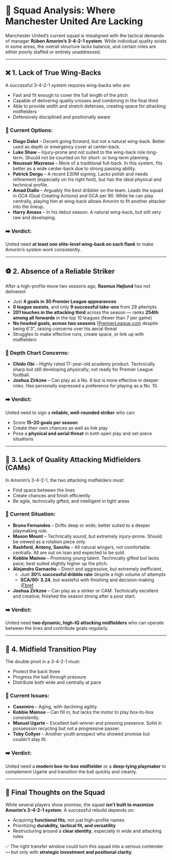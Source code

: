 # 🧩 Squad Analysis: Where Manchester United Are Lacking

Manchester United’s current squad is misaligned with the tactical demands of manager **Rúben Amorim’s 3-4-2-1 system**. While individual quality exists in some areas, the overall structure lacks balance, and certain roles are either poorly staffed or entirely unaddressed.

---

## ❌ 1. Lack of True Wing-Backs

A successful 3-4-2-1 system requires wing-backs who are:

- Fast and fit enough to cover the full length of the pitch  
- Capable of delivering quality crosses and combining in the final third  
- Able to provide width and stretch defenses, creating space for attacking midfielders  
- Defensively disciplined and positionally aware  

### 🔎 Current Options:

- **Diogo Dalot** – Decent going forward, but not a natural wing-back. Better used as depth or emergency cover at center-back.  
- **Luke Shaw** – Injury-prone and not suited to the wing-back role long-term. Should not be counted on for short- or long-term planning.  
- **Noussair Mazraoui** – More of a traditional full-back. In this system, fits better as a wide center-back due to strong passing ability.  
- **Patrick Dorgu** – A recent £30M signing. Lacks polish and needs refinement (especially on his right foot), but has the ideal physical and technical profile.  
- **Amad Diallo** – Arguably the best dribbler on the team. Leads the squad in GCA (Goal Creating Actions) and GCA per 90. While he can play centrally, playing him at wing-back allows Amorim to fit another attacker into the lineup.  
- **Harry Amass** – In his debut season. A natural wing-back, but still very raw and developing.  

### ➡️ Verdict:

United need **at least one elite-level wing-back on each flank** to make Amorim’s system work consistently.

---

## ⚽️ 2. Absence of a Reliable Striker

After a high-profile move two seasons ago, **Rasmus Højlund** has not delivered:

- Just **4 goals in 30 Premier League appearances**  
- **0 league assists**, and only **9 successful take-ons** from 29 attempts  
- **201 touches in the attacking third** across the season — ranks **254th among all forwards** in the top 10 leagues (fewer than 7 per game)  
- **No headed goals, across two seasons** ([PremierLeague.com](https://www.premierleague.com/players) despite being 6'3", raising concerns over his aerial threat  
- Struggles to make effective runs, create space, or link up with midfielders  

### 🔎 Depth Chart Concerns:

- **Chido Obi** – Highly rated 17-year-old academy product. Technically sharp but still developing physically; not ready for Premier League football.  
- **Joshua Zirkzee** – Can play as a No. 9 but is more effective in deeper roles. Has personally expressed a preference for playing as a No. 10.  

### ➡️ Verdict:

United need to sign a **reliable, well-rounded striker** who can:

- Score **15–20 goals per season**  
- Create their own chances as well as link play  
- Pose a **physical and aerial threat** in both open play and set-piece situations

---

## 🎯 3. Lack of Quality Attacking Midfielders (CAMs)

In Amorim’s 3-4-2-1, the two attacking midfielders must:

- Find space between the lines  
- Create chances and finish efficiently  
- Be agile, technically gifted, and intelligent in tight areas  

### 🔎 Current Situation:

- **Bruno Fernandes** – Drifts deep or wide; better suited to a deeper playmaking role.  
- **Mason Mount** – Technically sound, but extremely injury-prone. Should be viewed as a rotation piece only.  
- **Rashford, Antony, Sancho** – All natural wingers, not comfortable centrally. All are out on loan and expected to be sold.  
- **Kobbie Mainoo** – Promising young talent. Technically gifted but lacks pace; best suited slightly higher up the pitch.  
- **Alejandro Garnacho** – Direct and aggressive, but extremely inefficient.  
  - Just **30% successful dribble rate** despite a high volume of attempts  
  - **SCA/90: 3.24**, but wasteful with finishing and decision-making  ([Fbref](https://fbref.com/en/comps/9/possession/Premier-League-Stats)
- **Joshua Zirkzee** – Can play as a striker or CAM. Technically excellent and creative; finished the season strong after a poor start.  

### ➡️ Verdict:

United need **two dynamic, high-IQ attacking midfielders** who can operate between the lines and contribute goals regularly.

---

## 🔁 4. Midfield Transition Play

The double pivot in a 3-4-2-1 must:

- Protect the back three  
- Progress the ball through pressure  
- Distribute both wide and centrally at pace  

### 🔎 Current Issues:

- **Casemiro** – Aging, with declining agility.  
- **Kobbie Mainoo** – Can fill in, but lacks the motor to play box-to-box consistently.  
- **Manuel Ugarte** – Excellent ball-winner and pressing presence. Solid in possession recycling but not a progressive passer.  
- **Toby Collyer** – Another youth prospect who showed promise but couldn’t stay fit.  

### ➡️ Verdict:

United need a **modern box-to-box midfielder** or a **deep-lying playmaker** to complement Ugarte and transition the ball quickly and cleanly.

---

## 🧠 Final Thoughts on the Squad

While several players show promise, the squad **isn’t built to maximize Amorim’s 3-4-2-1 system**. A successful rebuild depends on:

- Acquiring **functional fits**, not just high-profile names  
- Prioritizing **durability, tactical fit, and versatility**  
- Restructuring around a **clear identity**, especially in wide and attacking roles  

✅ The right transfer window could turn this squad into a serious contender — but only with **strategic investment and positional clarity**.
